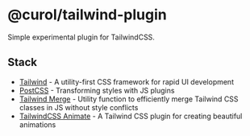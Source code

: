 # @curol/tailwind-plugin

Simple experimental plugin for TailwindCSS.

## Stack

- [Tailwind](https://github.com/tailwindlabs/tailwindcss) - A utility-first CSS framework for rapid UI development
- [PostCSS](https://github.com/postcss/postcss) - Transforming styles with JS plugins
- [Tailwind Merge](https://github.com/dcastil/tailwind-merge) - Utility function to efficiently merge Tailwind CSS classes in JS without style conflicts
- [TailwindCSS Animate](https://www.npmjs.com/package/tailwindcss-animate) - A Tailwind CSS plugin for creating beautiful animations
